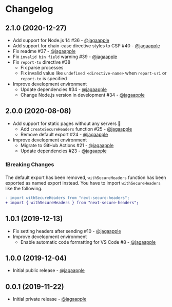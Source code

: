 # Changelog
## 2.1.0 (2020-12-27)
- Add support for Node.js 14 #36 - [@jagaapple](https://github.com/jagaapple)
- Add support for chain-case directive styles to CSP #40 - [@jagaapple](https://github.com/jagaapple)
- Fix readme #37 - [@jagaapple](https://github.com/jagaapple)
- Fix `invalid bin field` warning #39 - [@jagaapple](https://github.com/jagaapple)
- Fix `report-to` directive #38
  - Fix parse processes
  - Fix invalid value like `undefined <directive-name>` when `report-uri` or `report-to` is specified
- Improve development environment
  - Update dependencies #34 - [@jagaapple](https://github.com/jagaapple)
  - Change Node.js version in development #34 - [@jagaapple](https://github.com/jagaapple)

## 2.0.0 (2020-08-08)
- Add support for static pages without any servers 🎉
  - Add `createSecureHeaders` function #25 - [@jagaapple](https://github.com/jagaapple)
  - Remove default export #24 - [@jagaapple](https://github.com/jagaapple)
- Improve development environment
  - Migrate to GitHub Actions #21 - [@jagaapple](https://github.com/jagaapple)
  - Update dependencies #23 - [@jagaapple](https://github.com/jagaapple)

### ❗️Breaking Changes
The default export has been removed, `withSecureHeaders` function has been exported as named export instead.
You have to import `withSecureHeaders` like the following.

```diff
- import withSecureHeaders from "next-secure-headers";
+ import { withSecureHeaders } from "next-secure-headers";
```

## 1.0.1 (2019-12-13)
- Fix setting headers after sending #10 - [@jagaapple](https://github.com/jagaapple)
- Improve development environment
  - Enable automatic code formatting for VS Code #8 - [@jagaapple](https://github.com/jagaapple)

## 1.0.0 (2019-12-04)
- Initial public release - [@jagaapple](https://github.com/jagaapple)

## 0.0.1 (2019-11-22)
- Initial private release - [@jagaapple](https://github.com/jagaapple)
